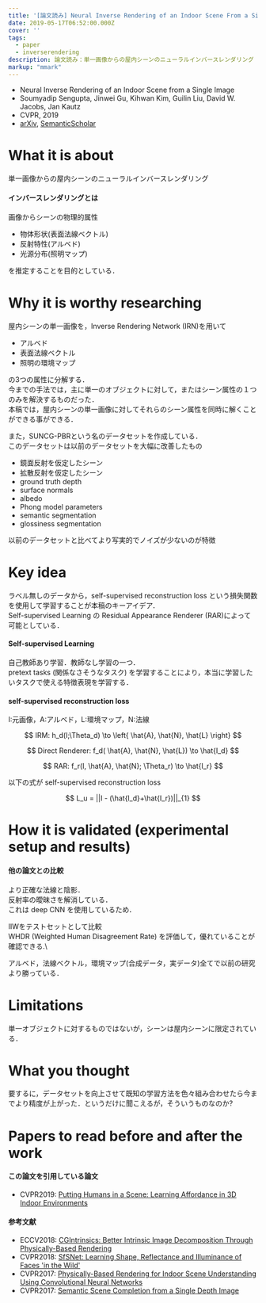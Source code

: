 ```yaml
---
title: '[論文読み] Neural Inverse Rendering of an Indoor Scene From a Single Image'
date: 2019-05-17T06:52:00.000Z
cover: ''
tags:
  - paper
  - inverserendering
description: 論文読み：単一画像からの屋内シーンのニューラルインバースレンダリング
markup: "mmark"
---
```


 - Neural Inverse Rendering of an Indoor Scene from a Single Image
 - Soumyadip Sengupta, Jinwei Gu, Kihwan Kim, Guilin Liu, David W. Jacobs, Jan Kautz
 - CVPR, 2019
 - [arXiv](https://arxiv.org/abs/1901.02453v2), [SemanticScholar](https://www.semanticscholar.org/paper/Neural-Inverse-Rendering-of-an-Indoor-Scene-from-a-Sengupta-Gu/f78e5da29363342ebf04d011c4f756ed021a1a11)

# What it is about
単一画像からの屋内シーンのニューラルインバースレンダリング

#### インバースレンダリングとは
画像からシーンの物理的属性  
 - 物体形状(表面法線ベクトル)
 - 反射特性(アルベド)
 - 光源分布(照明マップ)

を推定することを目的としている．

# Why it is worthy researching

屋内シーンの単一画像を，Inverse Rendering Network (IRN)を用いて  
 - アルベド
 - 表面法線ベクトル
 - 照明の環境マップ

の3つの属性に分解する．  
今までの手法では，主に単一のオブジェクトに対して，またはシーン属性の１つのみを解決するものだった．  
本稿では，屋内シーンの単一画像に対してそれらのシーン属性を同時に解くことができる事ができる．

また，SUNCG-PBRという名のデータセットを作成している．  
このデータセットは以前のデータセットを大幅に改善したもの  
 * 鏡面反射を仮定したシーン
 * 拡散反射を仮定したシーン
 * ground truth depth
 * surface normals
 * albedo
 * Phong model parameters
 * semantic segmentation
 * glossiness segmentation

以前のデータセットと比べてより写実的でノイズが少ないのが特徴

# Key idea
ラベル無しのデータから，self-supervised reconstruction loss という損失関数を使用して学習することが本稿のキーアイデア．  
Self-supervised Learning の Residual Appearance Renderer (RAR)によって可能としている．  

#### Self-supervised Learning
自己教師あり学習．教師なし学習の一つ．  
pretext tasks (関係なさそうなタスク) を学習することにより，本当に学習したいタスクで使える特徴表現を学習する．

#### self-supervised reconstruction loss
I:元画像，A:アルベド，L:環境マップ，N:法線

$$
IRM: h_d(I;\Theta_d) \to \left{ \hat{A}, \hat{N}, \hat{L} \right}
$$

$$
Direct Renderer: f_d( \hat{A}, \hat{N}, \hat{L}) \to \hat{I_d}
$$

$$
RAR: f_r(I, \hat{A}, \hat{N}; \Theta_r) \to \hat{I_r}
$$

以下の式が self-supervised reconstruction loss

$$
L_u = ||I - (\hat{I_d}+\hat{I_r})||_{1}
$$

# How it is validated (experimental setup and results)
#### 他の論文との比較
より正確な法線と陰影．  
反射率の曖昧さを解消している．  
これは deep CNN を使用しているため．

IIWをテストセットとして比較  
WHDR (Weighted Human Disagreement Rate) を評価して，優れていることが確認できる.\

アルベド，法線ベクトル，環境マップ(合成データ，実データ)全てで以前の研究より勝っている．

# Limitations
単一オブジェクトに対するものではないが，シーンは屋内シーンに限定されている．

# What you thought
要するに，データセットを向上させて既知の学習方法を色々組み合わせたら今までより精度が上がった．というだけに聞こえるが，そういうものなのか?

# Papers to read before and after the work
#### この論文を引用している論文
* CVPR2019: [Putting Humans in a Scene: Learning Affordance in 3D Indoor Environments](https://arxiv.org/abs/1903.05690)

#### 参考文献
* ECCV2018: [CGIntrinsics: Better Intrinsic Image Decomposition Through Physically-Based Rendering](https://arxiv.org/abs/1808.08601)
* CVPR2018: [SfSNet: Learning Shape, Reflectance and Illuminance of Faces 'in the Wild'](https://www.semanticscholar.org/paper/SfSNet%3A-Learning-Shape%2C-Reflectance-and-Illuminance-Sengupta-Kanazawa/074619ffc19894c13974321d4b31144acc212f91)
* CVPR2017: [Physically-Based Rendering for Indoor Scene Understanding Using Convolutional Neural Networks](https://www.semanticscholar.org/paper/Physically-Based-Rendering-for-Indoor-Scene-Using-Zhang-Song/5b8d3a05d6f25158fff84bc4ef64fd12d92abc2f)
* CVPR2017: [Semantic Scene Completion from a Single Depth Image](https://www.semanticscholar.org/paper/Semantic-Scene-Completion-from-a-Single-Depth-Image-Song-Yu/8a05db7a75c65ee61c3ca7a6e5401b946166290d)
